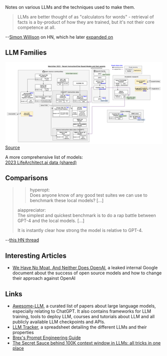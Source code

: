 Notes on various LLMs and the techniques used to make them.

>LLMs are better thought of as "calculators for words" - retrieval of facts is a by-product of how they are trained, but it's not their core competence at all.

--[Simon Willison](https://news.ycombinator.com/item?id=35396372) on HN, which he later [expanded on](https://simonwillison.net/2023/Apr/2/calculator-for-words/)

## LLM Families

![](https://raw.githubusercontent.com/pavo-etc/llm-family-tree/master/LLMfamily.drawio.png)  
[Source](https://github.com/pavo-etc/llm-family-tree)

A more comprehensive list of models:  
[2023 LifeArchitect.ai data (shared)](https://docs.google.com/spreadsheets/u/0/d/1O5KVQW1Hx5ZAkcg8AIRjbQLQzx2wVaLl0SqUu-ir9Fs/htmlview#gid=1158069878)

## Comparisons 

>>hyperopt:  
>>Does anyone know of any good test suites we can use to benchmark these local models? \[...\]
>
>aiappreciator:  
>The simplest and quickest benchmark is to do a rap battle between GPT-4 and the local models. \[...\]
>
>It is instantly clear how strong the model is relative to GPT-4.

--[this HN thread](https://news.ycombinator.com/item?id=35349853)

## Interesting Articles

- [We Have No Moat, And Neither Does OpenAI](https://www.semianalysis.com/p/google-we-have-no-moat-and-neither), a leaked internal Google document about the success of open source models and how to change their approach against OpenAI

## Links

- [Awesome-LLM](https://github.com/Hannibal046/Awesome-LLM), a curated list of papers about large language models, especially relating to ChatGPT. It also contains frameworks for LLM training, tools to deploy LLM, courses and tutorials about LLM and all publicly available LLM checkpoints and APIs.
- [LLM Tracker](https://docs.google.com/spreadsheets/d/1kT4or6b0Fedd-W_jMwYpb63e1ZR3aePczz3zlbJW-Y4), a spreadsheet detailing the different LLMs and their properties
- [Brex's Prompt Engineering Guide](https://github.com/brexhq/prompt-engineering)
- [The Secret Sauce behind 100K context window in LLMs: all tricks in one place](https://blog.gopenai.com/how-to-speed-up-llms-and-use-100k-context-window-all-tricks-in-one-place-ffd40577b4c)